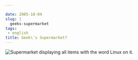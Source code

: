 ```yaml
---

date: 2005-10-04
slug: |
  geeks-supermarket
tags:
 - english
title: Geek\'s Supermarket?
---
```


![Supermarket displaying all items with the word Linux on
it.](http://static.flickr.com/25/49379632_82dd20cf5c.jpg?v=0)
